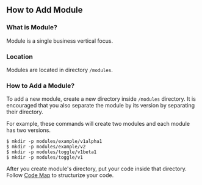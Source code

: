 ## How to Add Module

### What is Module?

Module is a single business vertical focus.

### Location

Modules are located in directory `/modules`.

### How to Add a Module?

To add a new module, create a new directory inside `/modules` directory. It is encouraged that you also separate the module by its version by separating their directory.

For example, these commands will create two modules and each module has two versions.

```
$ mkdir -p modules/example/v1alpha1
$ mkdir -p modules/example/v2
$ mkdir -p modules/toggle/v1beta1
$ mkdir -p modules/toggle/v1
```

After you create module's directory, put your code inside that directory.
Follow [Code Map](CODE_MAP.md) to structurize your code.